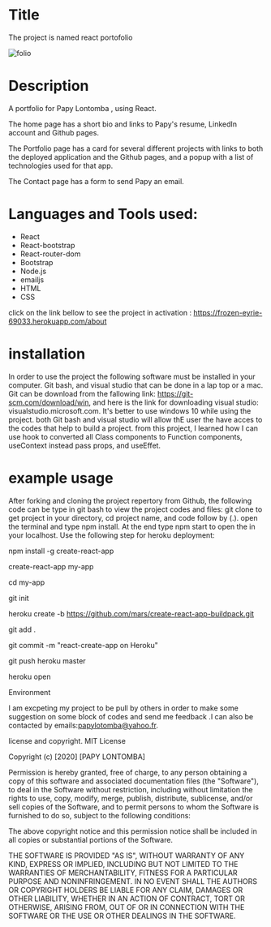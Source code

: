 # Title

The project is named react portofolio


![folio](https://user-images.githubusercontent.com/58053159/85938343-89a69b00-b8da-11ea-8897-3622280a3642.png)



 # Description

A portfolio for Papy Lontomba , using React.

The home page has a short bio and links to Papy's resume, LinkedIn account and Github pages.

The Portfolio page has a card for several different projects with links to both the deployed application and the Github pages, and a popup with a list of technologies used for that app.

The Contact page has a form to send Papy  an email.

# Languages and Tools used:

- React
- React-bootstrap
- React-router-dom
- Bootstrap
- Node.js
- emailjs
- HTML
- CSS



click on the link bellow to see the project in activation : https://frozen-eyrie-69033.herokuapp.com/about

# installation

In order to use the project the following software must be installed in your computer. Git bash, and visual studio that can be done in a lap top or a mac. Git can be download from the fallowing link: https://git-scm.com/download/win, and here is the link for downloading visual studio: visualstudio.microsoft.com. It's better to use windows 10 while using the project. both Git bash and visual studio will allow thE user the have acces to the codes that help to build a project. from this project, I learned how I can use hook to converted all Class components to Function components, useContext instead pass props, and useEffet.

# example usage

After forking and cloning the project repertory from Github, the following code can be type in git bash to view the project codes and files: git clone to get project in your directory, cd project name, and code follow by (.). open the terminal and type npm install. At the end type npm start to open the in your localhost. Use the following step for heroku deployment:

npm install -g create-react-app

create-react-app my-app

cd my-app

git init

heroku create -b https://github.com/mars/create-react-app-buildpack.git

git add .

git commit -m "react-create-app on Heroku"

git push heroku master

heroku open

Environment

I am excpeting my project to be pull by others in order to make some suggestion on some block of codes and send me feedback .I can also be contacted by emails:papylotomba@yahoo.fr.

license and copyright. MIT License

Copyright (c) [2020] [PAPY LONTOMBA]

Permission is hereby granted, free of charge, to any person obtaining a copy of this software and associated documentation files (the "Software"), to deal in the Software without restriction, including without limitation the rights to use, copy, modify, merge, publish, distribute, sublicense, and/or sell copies of the Software, and to permit persons to whom the Software is furnished to do so, subject to the following conditions:

The above copyright notice and this permission notice shall be included in all copies or substantial portions of the Software.

THE SOFTWARE IS PROVIDED "AS IS", WITHOUT WARRANTY OF ANY KIND, EXPRESS OR IMPLIED, INCLUDING BUT NOT LIMITED TO THE WARRANTIES OF MERCHANTABILITY, FITNESS FOR A PARTICULAR PURPOSE AND NONINFRINGEMENT. IN NO EVENT SHALL THE AUTHORS OR COPYRIGHT HOLDERS BE LIABLE FOR ANY CLAIM, DAMAGES OR OTHER LIABILITY, WHETHER IN AN ACTION OF CONTRACT, TORT OR OTHERWISE, ARISING FROM, OUT OF OR IN CONNECTION WITH THE SOFTWARE OR THE USE OR OTHER DEALINGS IN THE SOFTWARE.
